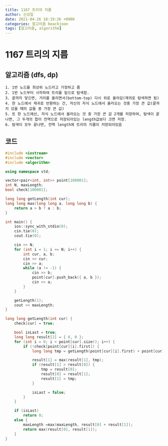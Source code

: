 ```yaml
---
title: 1167 트리의 지름
author: 신성일
date: 2021-04-26 18:19:26 +0900
categories: 알고리즘 beackjoon
tags: [알고리즘, algorithm]
---
```


# 1167 트리의 지름

## 알고리즘 (dfs, dp)

    1. 1번 노드를 최상위 노드라고 가정하고 품
    2. 1번 노드부터 시작하여 트리를 밑으로 탐색함.
    3. 끝까지 닿으면, 거리를 올리면서(bottom-top) 다시 위로 올라감(재귀로 탐색하면 됨)
    4. 한 노드에서 재귀로 반환하는 건, 자신의 자식 노드에서 올라오는 것중 가장 큰 값(끝까지 갔을 때의 값들 중 가장 큰 값)
    5. 또 한 노드에선, 자식 노드에서 올라오는 것 중 가장 큰 값 2개를 저장하여, 탐색이 끝나면, 그 두개의 합이 전역으로 저장되어있는 length값보다 크면 저장.
    6. 탐색이 모두 끝나면, 전역 length에 트리의 지름이 저장되어있음

## 코드

```cpp
#include <iostream>
#include <vector>
#include <algorithm>

using namespace std;

vector<pair<int, int>> point[100001];
int N, maxLength;
bool check[100001];

long long getLength(int cur);
long long max(long long a, long long b) {
	return a > b ? a : b;
}

int main() {
	ios::sync_with_stdio(0);
	cin.tie(0);
	cout.tie(0);

	cin >> N;
	for (int i = 1; i <= N; i++) {
		int cur, a, b;
		cin >> cur;
		cin >> a;
		while (a != -1) {
			cin >> b;
			point[cur].push_back({ a, b });
			cin >> a;
		}
	}

	getLength(1);
	cout << maxLength;
}

long long getLength(int cur) {
	check[cur] = true;

	bool isLast = true;
	long long result[2] = { 0, 0 };
	for (int i = 0; i < point[cur].size(); i++) {
		if (!check[point[cur][i].first]) {
			long long tmp = getLength(point[cur][i].first) + point[cur][i].second;

			result[1] = max(result[1], tmp);
			if (result[1] > result[0]) {
				tmp = result[0];
				result[0] = result[1];
				result[1] = tmp;
			}

			isLast = false;
		}
	}

	if (isLast)
		return 0;
	else {
		maxLength =max(maxLength, result[0] + result[1]);
		return max(result[0], result[1]);
	}
}
```
